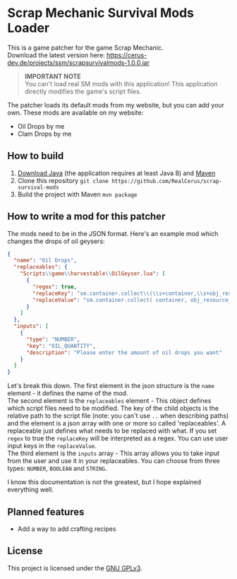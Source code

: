 # Scrap Mechanic Survival Mods Loader
This is a game patcher for the game Scrap Mechanic.\
Download the latest version here: https://cerus-dev.de/projects/ssm/scrapsurvivalmods-1.0.0.jar

> **IMPORTANT NOTE**\
> You can't load real SM mods with this application! This application directly modifies the game's script files.

The patcher loads its default mods from my website, but you can add your own. These mods are available on my website:
- Oil Drops by me
- Clam Drops by me

## How to build
1. [Download Java](https://adoptopenjdk.net/) (the application requires at least Java 8) and [Maven](http://maven.apache.org/)
2. Clone this repository `git clone https://github.com/RealCerus/scrap-survival-mods`
3. Build the project with Maven `mvn package`

## How to write a mod for this patcher
The mods need to be in the JSON format. Here's an example mod which changes the drops of oil geysers:

```json
{
  "name": "Oil Drops",
  "replaceables": {
    "Scripts\\game\\harvestable\\OilGeyser.lua": [
      {
        "regex": true,
        "replaceKey": "sm.container.collect\\(\\s+container,\\s+obj_resource_crudeoil,\\s+\\d+\\s+\\)",
        "replaceValue": "sm.container.collect( container, obj_resource_crudeoil, {{OIL_QUANTITY}} )"
      }
    ]
  },
  "inputs": [
    {
      "type": "NUMBER",
      "key": "OIL_QUANTITY",
      "description": "Please enter the amount of oil drops you want"
    }
  ]
}
```

Let's break this down. The first element in the json structure is the `name` element - it defines the name of the mod.\
The second element is the `replaceables` element - This object defines which script files need to be modified. The key of the child objects is the relative path to the script file (note: you can't use `..` when describing paths) and the element is a json array with one or more so called 'replaceables'. A replaceable just defines what needs to be replaced with what. If you set `regex` to true the `replaceKey` will be interpreted as a regex. You can use user input keys in the `replaceValue`.\
The third element is the `inputs` array - This array allows you to take input from the user and use it in your replaceables. You can choose from three types: `NUMBER`, `BOOLEAN` and `STRING`.

I know this documentation is not the greatest, but I hope explained everything well.

## Planned features
- Add a way to add crafting recipes

## License
This project is licensed under the [GNU GPLv3](LICENSE).